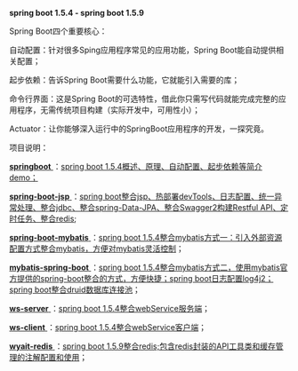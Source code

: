 
**spring boot 1.5.4 - spring boot 1.5.9**

Spring Boot四个重要核心：

自动配置：针对很多Sping应用程序常见的应用功能，Spring Boot能自动提供相关配置；

起步依赖：告诉Spring Boot需要什么功能，它就能引入需要的库；

命令行界面：这是Spring Boot的可选特性，借此你只需写代码就能完成完整的应用程序，无需传统项目构建（实际开发中，可用性小）；

Actuator：让你能够深入运行中的SpringBoot应用程序的开发，一探究竟。

项目说明：

[ **springboot** ](https://github.com/wyait/spring-boot-1.5.4.git)：[spring boot 1.5.4概述、原理、自动配置、起步依赖等简介demo；](http://wyait.blog.51cto.com/12674066/1966302)

[ **spring-boot-jsp** ](https://github.com/wyait/spring-boot-1.5.4.git)：[spring boot整合jsp、热部署devTools、日志配置、统一异常处理、整合jdbc、整合spring-Data-JPA、整合Swagger2构建Restful API、定时任务、整合redis](http://wyait.blog.51cto.com/12674066/1966573);

[ **spring-boot-mybatis** ](https://github.com/wyait/spring-boot-1.5.4.git)：[spring boot 1.5.4整合mybatis方式一：引入外部资源配置方式整合mybatis，方便对mybatis灵活控制](http://wyait.blog.51cto.com/12674066/1969626)；

[ **mybatis-spring-boot** ](https://github.com/wyait/spring-boot-1.5.4.git)：[spring boot 1.5.4整合mybatis方式二，使用mybatis官方提供的spring-boot整合的方式，方便快捷；spring boot日志配置log4j2；spring boot整合druid数据库连接池](http://wyait.blog.51cto.com/12674066/1969626)；

[ **ws-server** ](https://github.com/wyait/spring-boot-1.5.4.git)：[spring boot 1.5.4整合webService服务端](http://wyait.blog.51cto.com/12674066/1970033)；

[ **ws-client** ](https://github.com/wyait/spring-boot-1.5.4.git)：[spring boot 1.5.4整合webService客户端](http://wyait.blog.51cto.com/12674066/1970033)；

[ **wyait-redis** ](https://github.com/wyait/project.git)：[spring boot 1.5.9整合redis;包含redis封装的API工具类和缓存管理的注解配置和使用](http://blog.51cto.com/wyait/2048478)；
